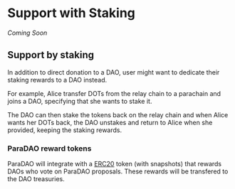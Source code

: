 # Support with Staking

_Coming Soon_

## Support by staking

In addition to direct donation to a DAO,
user might want to dedicate their staking rewards to a DAO instead.

For example, Alice transfer DOTs from the relay chain to a parachain and joins a DAO,
specifying that she wants to stake it.

The DAO can then stake the tokens back on the relay chain and when Alice wants her DOTs back,
the DAO unstakes and return to Alice when she provided, keeping the staking rewards.

### ParaDAO reward tokens

ParaDAO will integrate with a [ERC20] token (with snapshots) that rewards DAOs who vote on ParaDAO proposals.
These rewards will be transfered to the DAO treasuries.

[erc20]: https://github.com/paritytech/ink/tree/master/examples/erc20
